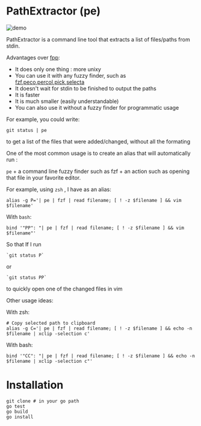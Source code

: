 # PathExtractor (pe)

![demo](https://raw.github.com/edi9999/i/master/demo.gif)

PathExtractor is a command line tool that extracts a list of files/paths from stdin.

Advantages over [fpp](https://github.com/facebook/PathPicker):

 * It does only one thing : more unixy
 * You can use it with any fuzzy finder, such as [fzf](https://github.com/junegunn/fzf),[peco](https://github.com/peco/peco),[percol](https://github.com/mooz/percol),[pick](https://github.com/thoughtbot/pick),[selecta](https://github.com/garybernhardt/selecta/)
 * It doesn't wait for stdin to be finished to output the paths
 * It is faster
 * It is much smaller (easily understandable)
 * You can also use it without a fuzzy finder for programmatic usage

For example, you could write:

    git status | pe

to get a list of the files that were added/changed, without all the formating

One of the most common usage is to create an alias that will automatically run :

  `pe` + a command line fuzzy finder such as fzf + an action such as opening that file in your favorite editor.

For example, using `zsh` , I have as an alias:

    alias -g P='| pe | fzf | read filename; [ ! -z $filename ] && vim $filename'

With `bash`:

    bind '"PP": "| pe | fzf | read filename; [ ! -z $filename ] && vim $filename"'

So that If I run

    `git status P`

or

    `git status PP`

to quickly open one of the changed files in vim

Other usage ideas:

With zsh:

    # Copy selected path to clipboard
    alias -g C='| pe | fzf | read filename; [ ! -z $filename ] && echo -n $filename | xclip -selection c'

With bash:

    bind '"CC": "| pe | fzf | read filename; [ ! -z $filename ] && echo -n $filename | xclip -selection c"'

# Installation

```
git clone # in your go path
go test
go build
go install
```
